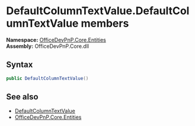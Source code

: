 # DefaultColumnTextValue.DefaultColumnTextValue members 
  

**Namespace:** [OfficeDevPnP.Core.Entities](OfficeDevPnP.Core.Entities.md)  
**Assembly:** OfficeDevPnP.Core.dll  
## Syntax
```C#
public DefaultColumnTextValue()
```
## See also
- [DefaultColumnTextValue](OfficeDevPnP.Core.Entities.DefaultColumnTextValue.md)
- [OfficeDevPnP.Core.Entities](OfficeDevPnP.Core.Entities.md)
